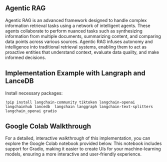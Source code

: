 ## Agentic RAG
Agentic RAG  is an advanced framework designed to handle complex information retrieval tasks using a network of intelligent agents. 
These agents collaborate to perform nuanced tasks such as synthesizing information from multiple documents,
summarizing content, and comparing data points across various sources. Agentic RAG infuses autonomy and 
intelligence into traditional retrieval systems, enabling them to act as proactive entities that
understand context, evaluate data quality, and make informed decisions.


## Implementation Example with Langraph and LanceDB


Install necessary packages:
```
!pip install langchain-community tiktoken langchain-openai langchainhub lancedb  langchain langgraph langchain-text-splitters langchain_openai gradio

```

## Google Colab Walkthrough
For a detailed, interactive walkthrough of this implementation, you can explore the Google Colab notebook provided below. 
This notebook includes support for Gradio, making it easier to create UIs for your machine-learning models, 
ensuring a more interactive and user-friendly experience.

